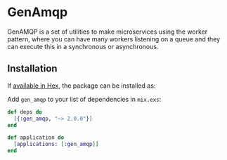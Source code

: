 # GenAmqp

GenAMQP is a set of utilities to make microservices using the worker pattern, where you can have many workers listening on a queue and they can execute this in a synchronous or asynchronous.

## Installation

If [available in Hex](https://hex.pm/docs/publish), the package can be installed as:

Add `gen_amqp` to your list of dependencies in `mix.exs`:

  ```elixir
  def deps do
    [{:gen_amqp, "~> 2.0.0"}]
  end

  def application do
    [applications: [:gen_amqp]]
  end
  ```
